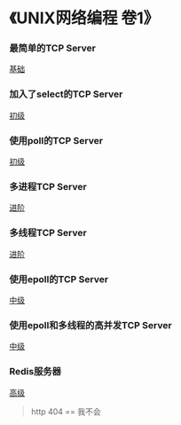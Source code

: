 # 《UNIX网络编程 卷1》
### 最简单的TCP Server
[基础](https://github.com/LuciferLau/UNP/upload/master/basic%20server)  
### 加入了select的TCP Server
[初级]()  
### 使用poll的TCP Server
[初级]()  
### 多进程TCP Server
[进阶]()  
### 多线程TCP Server
[进阶]()  
### 使用epoll的TCP Server
[中级]()  
### 使用epoll和多线程的高并发TCP Server
[中级]()  
### Redis服务器
[高级]()  
> http 404 == 我不会  
